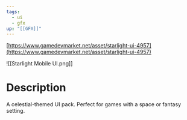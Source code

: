 ```yaml
---
tags:
  - ui
  - gfx
up: "[[GFX]]"
---
```

[https://www.gamedevmarket.net/asset/starlight-ui-4957](https://www.gamedevmarket.net/asset/starlight-ui-4957)

![[Starlight Mobile UI.png]]

# Description
A celestial-themed UI pack. Perfect for games with a space or fantasy setting.
